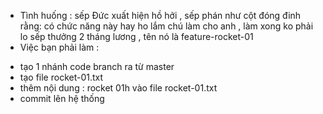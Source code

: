 - Tình huống : sếp Đức xuất hiện hồ hởi , sếp phán như cột đóng đinh rằng:  có chức năng này hay ho lắm chú làm cho anh , làm xong ko phải lo sếp thưởng 2 tháng lương , tên nó là feature-rocket-01
- Việc bạn phải làm : 
 + tạo 1 nhánh code branch ra từ master
 + tạo file rocket-01.txt 
 + thêm nội dung : rocket 01h vào file rocket-01.txt
 + commit lên hệ thống
